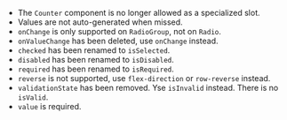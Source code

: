 - The `Counter` component is no longer allowed as a specialized slot.
- Values are not auto-generated when missed.
- `onChange` is only supported on `RadioGroup`, not on `Radio`.
- `onValueChange` has been deleted, use `onChange` instead.
- `checked` has been renamed to `isSelected`.
- `disabled` has been renamed to `isDisabled`.
- `required` has been renamed to `isRequired`.
- `reverse` is not supported, use `flex-direction` or `row-reverse` instead.
- `validationState` has been removed. Yse `isInvalid` instead. There is no `isValid`.
- `value` is required.
